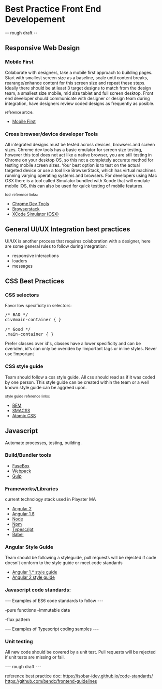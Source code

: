 <h1>Best Practice Front End Developement</h1> -- rough draft --

<h2>Responsive Web Design</h2>

<h3>Mobile First</h3>

<p>Colaborate with designers, take a mobile first approach to building pages. Start with smallest screen size as a baseline, scale until content breaks, rearange/enhance content for this screen size and repeat these steps. Ideally there should be at least 3 target designs to match from the design team, a smallest size mobile, mid size tablet and full screen desktop. Front end developer should communicate with designer or design team during integration, have designers review coded designs as frequently as posible.</p>

<p><small>reference article:</small></p>

<ul>
  <li><a href="http://zurb.com/word/mobile-first">Mobile First</a></li>
</ul>

<h3>Cross browser/device developer Tools</h3>

<p>All integrated designs must be tested across devices, browsers and screen sizes. Chrome dev tools has a basic emulator for screen size testing, however this tool does not act like a native browser, you are still testing in Chrome on your desktop OS, so this not a completely accurate method for testing mobile screen sizes. Your best option is to test on the actual targeted device or use a tool like BrowserStack, which has virtual machines running varying operating systems and browsers. For developers using Mac OSX there is a tool called Simulator bundled with Xcode that will emulate mobile iOS, this can also be used for quick testing of mobile features.</p> 

<p><small>tool reference links:</small></p>
  <ul>
    <li><a href="https://developer.chrome.com/devtools">Chrome Dev Tools</a></li>
    <li><a href="https://www.browserstack.com/">Browserstack</a></li>
    <li><a href="https://developer.apple.com/library/content/documentation/IDEs/Conceptual/iOS_Simulator_Guide/GettingStartedwithiOSSimulator/GettingStartedwithiOSSimulator.html">XCode Simulator (OSX)</a> </li>
  </ul>
 
<h2>General UI/UX Integration best practices </h2>

<p>UI/UX is another process that requires colaboration with a designer, here are some general rules to follow during integration:<p>
<ul>
  <li>responsive interactions</li>
  <li>loaders</li>
  <li>messages</li>
</ul>
  
<h2>CSS Best Practices</h2>

<h3>CSS selectors</h3>

<p>Favor low specificity in selectors:</p>

<pre>
/* BAD */
div#main-container { } 

/* Good */
.main-container { } 
</pre>
<p>Prefer classes over id's, classes have a lower specificity and can be overiden, id's can only be overiden by !important tags or inline styles. Never use !important </p>


<h3>CSS style guide</h3>
<p>Team should follow a css style guide. All css should read as if it was coded by one person. This style guide can be created within the team or a well known style guide can be aggreed upon. </p>
  
<p><small>style guide reference links:</small></p>
<ul>
  <li><a href="http://getbem.com/">BEM</a></li>
  <li><a href="https://smacss.com/">SMACSS</a></li>
  <li><a href="https://acss.io">Atomic CSS</a></li>
</ul>

<h2>Javascript</h2>
<p>Automate processes, testing, building.</p>

<h3>Build/Bundler tools</h3>
<ul>
  <li><a href="https://www.npmjs.com/package/fuse-box">FuseBox</a></li>
  <li><a href="https://webpack.github.io/">Webpack</a></li>
  <li><a href="http://gulpjs.com/">Gulp</a></li>
</ul>

<h3>Frameworks/Libraries</h3>
<p>current technology stack used in Playster MA</p>
<ul>
<li><a href="https://angular.io/">Angular 2</a></li>
<li><a href="https://angularjs.org/">Angular 1.6</a></li>
<li><a href="https://nodejs.org/en/">Node</a></li>
<li><a href="https://www.npmjs.com/">Npm</a></li>
<li><a href="https://www.typescriptlang.org/">Typescript</a></li>
<li><a href="https://babeljs.io/">Babel</a></li>
</ul>
 
 
<h3>Angular Style Guide</h3>

<p>Team should be following a styleguide, pull requests will be rejected if code doesn't conform to the style guide or meet code standards</p>

<ul>
<li><a href="https://github.com/johnpapa/angular-styleguide/blob/master/a1/README.md">Angular 1.* style guide</a></li>
<li><a href="https://angular.io/docs/ts/latest/guide/style-guide.html">Angular 2 style guide</a></li>
</ul>

<h3>Javascript code standards:</h3>

--- Examples of ES6 code standards to follow ---

-pure functions
-immutable data

-flux pattern

--- Examples of Typescript coding samples ---

<h3>Unit testing</h3>

<p>All new code should be covered by a unit test. Pull requests will be rejected if unit tests are missing or fail.</p>


--- rough draft ---

 
reference best practice doc:
<a href="https://isobar-idev.github.io/code-standards/">https://isobar-idev.github.io/code-standards/</a>
<a href="https://github.com/bendc/frontend-guidelines">https://github.com/bendc/frontend-guidelines</a>
